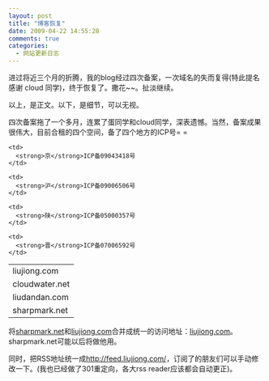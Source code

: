 ```yaml
---
layout: post
title: "博客恢复"
date: 2009-04-22 14:55:28
comments: true
categories:
  - 网站更新日志
---
```

进过将近三个月的折腾，我的blog经过四次备案，一次域名的失而复得(特此提名感谢 cloud 同学)，终于恢复了。撒花~~。扯淡继续。

以上，是正文。以下，是细节，可以无视。

<!--more-->四次备案拖了一个多月，连累了蛋同学和cloud同学，深表遗憾。当然，备案成果很伟大，目前合租的四个空间，备了四个地方的ICP号= =

<table border="0">
  <tr>
    <td>
      liujiong.com
    </td>
    
    <td>
      <strong>京</strong>ICP备09043418号
    </td>
  </tr>
  
  <tr>
    <td>
      cloudwater.net
    </td>
    
    <td>
      <strong>沪</strong>ICP备09006506号
    </td>
  </tr>
  
  <tr>
    <td>
      liudandan.com
    </td>
    
    <td>
      <strong>陕</strong>ICP备05000357号
    </td>
  </tr>
  
  <tr>
    <td>
      sharpmark.net
    </td>
    
    <td>
      <strong>晋</strong>ICP备07006592号
    </td>
  </tr>
</table>

将[sharpmark.net][1]和[liujiong.com][2]合并成统一的访问地址：[liujiong.com][2]。sharpmark.net可能以后将做他用。

同时，把RSS地址统一成<http://feed.liujiong.com/>，订阅了的朋友们可以手动修改一下。(我也已经做了301重定向，各大rss reader应该都会自动更正)。

 [1]: http://sharpmark.net/
 [2]: http://liujiong.com/